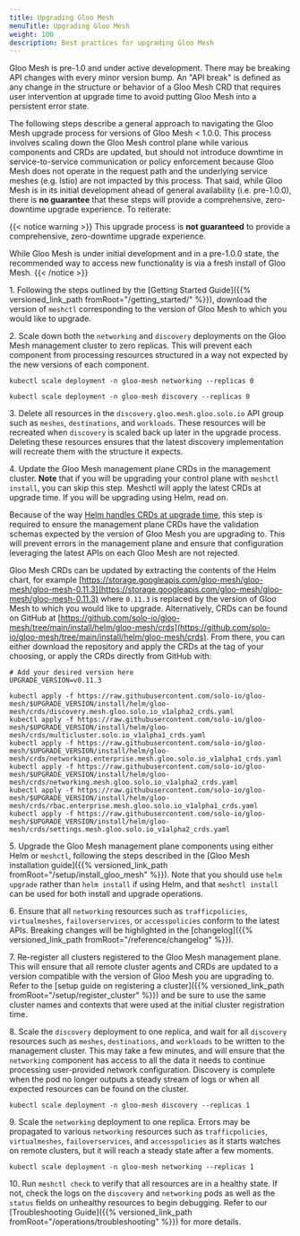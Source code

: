 ```yaml
---
title: Upgrading Gloo Mesh
menuTitle: Upgrading Gloo Mesh
weight: 100
description: Best practices for upgrading Gloo Mesh
---
```


Gloo Mesh is pre-1.0 and under active development. There may be breaking API changes with every minor version bump.
An "API break" is defined as any change in the structure or behavior of a Gloo Mesh CRD that requires user intervention
at upgrade time to avoid putting Gloo Mesh into a persistent error state.

The following steps describe a general approach to navigating the Gloo Mesh upgrade process for versions of Gloo Mesh
< 1.0.0. This process involves scaling down the Gloo Mesh control plane while various components and CRDs are updated,
but should not introduce downtime in service-to-service communication or policy enforcement because Gloo Mesh does not
operate in the request path and the underlying service meshes (e.g. Istio) are not impacted by this process. That said,
while Gloo Mesh is in its initial development ahead of general availability (i.e. pre-1.0.0), there is **no guarantee**
that these steps will provide a comprehensive, zero-downtime upgrade experience. To reiterate:

{{< notice warning >}}
This upgrade process is **not guaranteed** to provide a comprehensive, zero-downtime upgrade experience.

While Gloo Mesh is under initial development and in a pre-1.0.0 state, the recommended way to access new functionality
is via a fresh install of Gloo Mesh.
{{< /notice >}}

1\. Following the steps outlined by the [Getting Started Guide]({{% versioned_link_path fromRoot="/getting_started/" %}}),
download the version of `meshctl` corresponding to the version of Gloo Mesh to which you would like to upgrade.

2\. Scale down both the `networking` and `discovery` deployments on the Gloo Mesh management cluster to zero replicas.
This will prevent each component from processing resources structured in a way not expected by the new versions of each
component.

```shell
kubectl scale deployment -n gloo-mesh networking --replicas 0
```

```shell
kubectl scale deployment -n gloo-mesh discovery --replicas 0
```

3\. Delete all resources in the `discovery.gloo.mesh.gloo.solo.io` API group such as `meshes`, `destinations`, and `workloads`.
These resources will be recreated when `discovery` is scaled back up later in the upgrade process. Deleting these
resources ensures that the latest discovery implementation will recreate them with the structure it expects. 

4\. Update the Gloo Mesh management plane CRDs in the management cluster. **Note** that if you will be upgrading your
control plane with `meshctl install`, you can skip this step. Meshctl will apply the latest CRDs at upgrade time. If you
will be upgrading using Helm, read on.

Because of the way [Helm handles CRDs at upgrade time](https://helm.sh/docs/chart_best_practices/custom_resource_definitions/#some-caveats-and-explanations),
this step is required to ensure the management plane CRDs have the validation schemas expected by the version of Gloo
Mesh you are upgrading to. This will prevent errors in the management plane and ensure that configuration leveraging
the latest APIs on each Gloo Mesh are not rejected.

Gloo Mesh CRDs can be updated by extracting the contents of the Helm chart, for example [https://storage.googleapis.com/gloo-mesh/gloo-mesh/gloo-mesh-0.11.3](https://storage.googleapis.com/gloo-mesh/gloo-mesh/gloo-mesh-0.11.3)
where `0.11.3` is replaced by the version of Gloo Mesh to which you would like to upgrade. Alternatively, CRDs can be found
on GitHub at [https://github.com/solo-io/gloo-mesh/tree/main/install/helm/gloo-mesh/crds](https://github.com/solo-io/gloo-mesh/tree/main/install/helm/gloo-mesh/crds).
From there, you can either download the repository and apply the CRDs at the tag of your choosing, or apply the CRDs
directly from GitHub with:

```shell
# Add your desired version here
UPGRADE_VERSION=v0.11.3

kubectl apply -f https://raw.githubusercontent.com/solo-io/gloo-mesh/$UPGRADE_VERSION/install/helm/gloo-mesh/crds/discovery.mesh.gloo.solo.io_v1alpha2_crds.yaml
kubectl apply -f https://raw.githubusercontent.com/solo-io/gloo-mesh/$UPGRADE_VERSION/install/helm/gloo-mesh/crds/multicluster.solo.io_v1alpha1_crds.yaml
kubectl apply -f https://raw.githubusercontent.com/solo-io/gloo-mesh/$UPGRADE_VERSION/install/helm/gloo-mesh/crds/networking.enterprise.mesh.gloo.solo.io_v1alpha1_crds.yaml
kubectl apply -f https://raw.githubusercontent.com/solo-io/gloo-mesh/$UPGRADE_VERSION/install/helm/gloo-mesh/crds/networking.mesh.gloo.solo.io_v1alpha2_crds.yaml
kubectl apply -f https://raw.githubusercontent.com/solo-io/gloo-mesh/$UPGRADE_VERSION/install/helm/gloo-mesh/crds/rbac.enterprise.mesh.gloo.solo.io_v1alpha1_crds.yaml
kubectl apply -f https://raw.githubusercontent.com/solo-io/gloo-mesh/$UPGRADE_VERSION/install/helm/gloo-mesh/crds/settings.mesh.gloo.solo.io_v1alpha2_crds.yaml
```

5\. Upgrade the Gloo Mesh management plane components using either Helm or `meshctl`, following the steps described in
the [Gloo Mesh installation guide]({{% versioned_link_path fromRoot="/setup/install_gloo_mesh" %}}). Note that you
should use `helm upgrade` rather than `helm install` if using Helm, and that `meshctl install` can be used for both
install and upgrade operations.

6\. Ensure that all `networking` resources such as `trafficpolicies`, `virtualmeshes`, `failoverservices`, or `accesspolicies`
conform to the latest APIs. Breaking changes will be highlighted in the [changelog]({{% versioned_link_path fromRoot="/reference/changelog" %}}).

7\. Re-register all clusters registered to the Gloo Mesh management plane. This will ensure that all remote cluster agents
and CRDs are updated to a version compatible with the version of Gloo Mesh you are upgrading to. Refer to the 
[setup guide on registering a cluster]({{% versioned_link_path fromRoot="/setup/register_cluster" %}})
and be sure to use the same cluster names and contexts that were used at the initial cluster registration time.

8\. Scale the `discovery` deployment to one replica, and wait for all `discovery` resources such as `meshes`, `destinations`,
and `workloads` to be written to the management cluster. This may take a few minutes, and will ensure that the `networking`
component has access to all the data it needs to continue processing user-provided network configuration. Discovery is
complete when the pod no longer outputs a steady stream of logs or when all expected resources can be found on the cluster.

```shell
kubectl scale deployment -n gloo-mesh discovery --replicas 1
```

9\. Scale the `networking` deployment to one replica. Errors may be propagated to various `networking` resources such as
`trafficpolicies`, `virtualmeshes`, `failoverservices`, and `accesspolicies` as it starts watches on remote clusters,
but it will reach a steady state after a few moments.

```shell
kubectl scale deployment -n gloo-mesh networking --replicas 1
```

10\. Run `meshctl check` to verify that all resources are in a healthy state. If not, check the logs on the `discovery`
and `networking` pods as well as the `status` fields on unhealthy resources to begin debugging. Refer to our 
[Troubleshooting Guide]({{% versioned_link_path fromRoot="/operations/troubleshooting" %}}) for more details.
